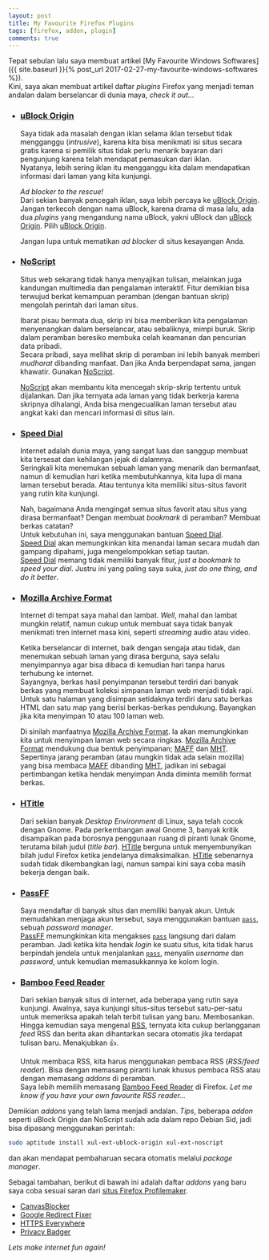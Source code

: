 ```yaml
---
layout: post
title: My Favourite Firefox Plugins
tags: [firefox, addon, plugin]
comments: true
---
```


Tepat sebulan lalu saya membuat artikel [My Favourite Windows Softwares]({{ site.baseurl }}{% post_url 2017-02-27-my-favourite-windows-softwares %}).  
Kini, saya akan membuat artikel daftar _plugins_ Firefox yang menjadi teman andalan dalam berselancar di dunia maya, _check it out..._

* ### [uBlock Origin](https://github.com/gorhill/uBlock)
  
  Saya tidak ada masalah dengan iklan selama iklan tersebut tidak mengganggu (_intrusive_), karena kita bisa menikmati isi situs secara gratis karena si pemilik situs tidak perlu menarik bayaran dari pengunjung karena telah mendapat pemasukan dari iklan.  
  Nyatanya, lebih sering iklan itu mengganggu kita dalam mendapatkan informasi dari laman yang kita kunjungi.
  
  _Ad blocker to the rescue!_  
  Dari sekian banyak pencegah iklan, saya lebih percaya ke [uBlock Origin](https://github.com/gorhill/uBlock). Jangan terkecoh dengan nama uBlock, karena drama di masa lalu, ada dua _plugins_ yang mengandung nama uBlock, yakni uBlock dan [uBlock Origin](https://github.com/gorhill/uBlock). Pilih [uBlock Origin](https://github.com/gorhill/uBlock).
  
  Jangan lupa untuk mematikan _ad blocker_ di situs kesayangan Anda.
  
* ### [NoScript](https://noscript.net/)
  
  Situs web sekarang tidak hanya menyajikan tulisan, melainkan juga kandungan multimedia dan pengalaman interaktif. Fitur demikian bisa terwujud berkat kemampuan peramban (dengan bantuan skrip) mengolah perintah dari laman situs.  
  
  Ibarat pisau bermata dua, skrip ini bisa memberikan kita pengalaman menyenangkan dalam berselancar, atau sebaliknya, mimpi buruk. Skrip dalam peramban beresiko membuka celah keamanan dan pencurian data pribadi.  
  Secara pribadi, saya melihat skrip di peramban ini lebih banyak memberi _mudharat_ dibanding manfaat. Dan jika Anda berpendapat sama, jangan khawatir. Gunakan [NoScript](https://noscript.net/). 
  
  [NoScript](https://noscript.net/) akan membantu kita mencegah skrip-skrip tertentu untuk dijalankan. Dan jika ternyata ada laman yang tidak berkerja karena skripnya dihalangi, Anda bisa mengecualikan laman tersebut atau angkat kaki dan mencari informasi di situs lain.  
  
* ### [Speed Dial](http://speeddial.uworks.net/)
  
  Internet adalah dunia maya, yang sangat luas dan sanggup membuat kita tersesat dan kehilangan jejak di dalamnya.  
  Seringkali kita menemukan sebuah laman yang menarik dan bermanfaat, namun di kemudian hari ketika membutuhkannya, kita lupa di mana laman tersebut berada. Atau tentunya kita memiliki situs-situs favorit yang rutin kita kunjungi.  
  
  Nah, bagaimana Anda mengingat semua situs favorit atau situs yang dirasa bermanfaat? Dengan membuat _bookmark_ di peramban? Membuat berkas catatan?  
  Untuk kebutuhan ini, saya menggunakan bantuan [Speed Dial](http://speeddial.uworks.net/).  
  [Speed Dial](http://speeddial.uworks.net/) akan memungkinkan kita menandai laman secara mudah dan gampang dipahami, juga mengelompokkan setiap tautan.  
  [Speed Dial](http://speeddial.uworks.net/) memang tidak memiliki banyak fitur, _just a bookmark to speed your dial_. Justru ini yang paling saya suka, _just do one thing, and do it better_.
  
* ### [Mozilla Archive Format](http://maf.mozdev.org/)
  
  Internet di tempat saya mahal dan lambat. _Well_, mahal dan lambat mungkin relatif, namun cukup untuk membuat saya tidak banyak menikmati tren internet masa kini, seperti _streaming_ audio atau video.
  
  Ketika berselancar di internet, baik dengan sengaja atau tidak, dan menemukan sebuah laman yang dirasa berguna, saya selalu menyimpannya agar bisa dibaca di kemudian hari tanpa harus terhubung ke internet.  
  Sayangnya, berkas hasil penyimpanan tersebut terdiri dari banyak berkas yang membuat koleksi simpanan laman web menjadi tidak rapi. Untuk satu halaman yang disimpan setidaknya terdiri daru satu berkas HTML dan satu map yang berisi berkas-berkas pendukung. Bayangkan jika kita menyimpan 10 atau 100 laman web. 
  
  Di sinilah manfaatnya [Mozilla Archive Format](http://maf.mozdev.org/). Ia akan memungkinkan kita untuk menyimpan laman web secara ringkas. [Mozilla Archive Format](http://maf.mozdev.org/) mendukung dua bentuk penyimpanan; [MAFF](http://maf.mozdev.org/maff-file-format.html) dan [MHT](http://en.wikipedia.org/wiki/MHTML). Sepertinya jarang peramban (atau mungkin tidak ada selain mozilla) yang bisa membaca [MAFF](http://maf.mozdev.org/maff-file-format.html) dibanding [MHT](http://en.wikipedia.org/wiki/MHTML), jadikan ini sebagai pertimbangan ketika hendak menyimpan Anda diminta memilih format berkas.
  
* ### [HTitle](https://github.com/seleznev/firefox-extension-htitle)
  
  Dari sekian banyak _Desktop Environment_ di Linux, saya telah cocok dengan Gnome. Pada perkembangan awal Gnome 3, banyak kritik disampaikan pada borosnya penggunaan ruang di piranti lunak Gnome, terutama bilah judul (_title bar_). [HTitle](https://github.com/seleznev/firefox-extension-htitle) berguna untuk menyembunyikan bilah judul Firefox ketika jendelanya dimaksimalkan. [HTitle](https://github.com/seleznev/firefox-extension-htitle) sebenarnya sudah tidak dikembangkan lagi, namun sampai kini saya coba masih bekerja dengan baik.
  
* ### [PassFF](https://github.com/nwallace/passff)
  
  Saya mendaftar di banyak situs dan memiliki banyak akun. Untuk memudahkan menjaga akun tersebut, saya menggunakan bantuan [`pass`](https://www.passwordstore.org/), sebuah _password manager_.  
  [PassFF](https://github.com/nwallace/passff) memungkinkan kita mengakses [`pass`](https://www.passwordstore.org/) langsung dari dalam peramban. Jadi ketika kita hendak _login_ ke suatu situs, kita tidak harus berpindah jendela untuk menjalankan [`pass`](https://www.passwordstore.org/), menyalin _username_ dan _password_, untuk kemudian memasukkannya ke kolom login. 
  
* ### [Bamboo Feed Reader](https://addons.mozilla.org/en-US/firefox/addon/bamboo-feed-reader)
  
  Dari sekian banyak situs di internet, ada beberapa yang rutin saya kunjungi. Awalnya, saya kunjungi situs-situs tersebut satu-per-satu untuk memeriksa apakah telah terbit tulisan yang baru. Membosankan. Hingga kemudian saya mengenal [RSS](https://en.wikipedia.org/wiki/Rss), ternyata kita cukup berlangganan _feed_ RSS dan berita akan dihantarkan secara otomatis jika terdapat tulisan baru. Menakjubkan 👍.
  
  Untuk membaca RSS, kita harus menggunakan pembaca RSS (_RSS/feed reader_). Bisa dengan memasang piranti lunak khusus pembaca RSS atau dengan memasang _addons_ di peramban.  
  Saya lebih memilih memasang [Bamboo Feed Reader](https://addons.mozilla.org/en-US/firefox/addon/bamboo-feed-reader) di Firefox. _Let me know if you have your own favourite RSS reader..._
  
Demikian _addons_ yang telah lama menjadi andalan. _Tips_, beberapa _addon_ seperti uBlock Origin dan NoScript sudah ada dalam repo Debian Sid, jadi bisa dipasang menggunakan perintah:

```sh
sudo aptitude install xul-ext-ublock-origin xul-ext-noscript
``` 
dan akan mendapat pembaharuan secara otomatis melalui _package manager_. 

Sebagai tambahan, berikut di bawah ini adalah daftar _addons_ yang baru saya coba sesuai saran dari [situs Firefox Profilemaker](https://ffprofile.com/).

- [CanvasBlocker](https://ffprofile.com/)
- [Google Redirect Fixer](https://addons.mozilla.org/en-US/firefox/addon/google-no-tracking-url)
- [HTTPS Everywhere](https://www.eff.org/https-everywhere)
- [Privacy Badger](https://addons.mozilla.org/en-US/firefox/addon/privacy-badger17)

_Lets make internet fun again!_

